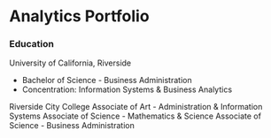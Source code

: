 # Analytics Portfolio

### Education 
University of California, Riverside
- Bachelor of Science - Business Administration 
- Concentration: Information Systems & Business Analytics

Riverside City College 
Associate of Art - Administration & Information Systems
Associate of Science - Mathematics & Science 
Associate of Science - Business Administration 
